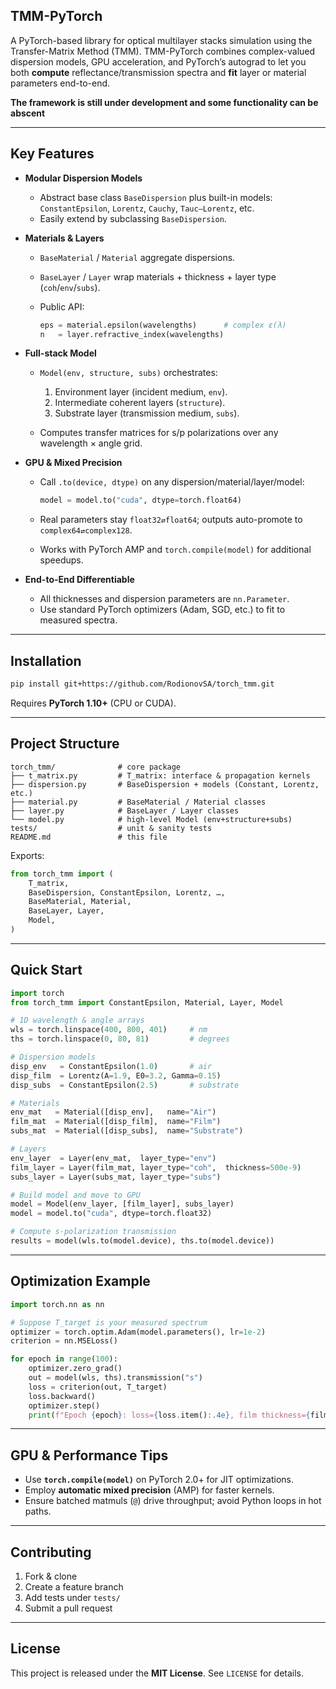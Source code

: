 ## TMM-PyTorch

A PyTorch-based library for optical multilayer stacks simulation using the Transfer-Matrix Method (TMM). TMM-PyTorch combines complex-valued dispersion models, GPU acceleration, and PyTorch’s autograd to let you both **compute** reflectance/transmission spectra and **fit** layer or material parameters end-to-end.

**The framework is still under development and some functionality can be abscent** 

---

## Key Features

* **Modular Dispersion Models**

  * Abstract base class `BaseDispersion` plus built-in models: `ConstantEpsilon`, `Lorentz`, `Cauchy`, `Tauc–Lorentz`, etc.
  * Easily extend by subclassing `BaseDispersion`.

* **Materials & Layers**

  * `BaseMaterial` / `Material` aggregate dispersions.
  * `BaseLayer` / `Layer` wrap materials + thickness + layer type (`coh`/`env`/`subs`).
  * Public API:

    ```python
    eps = material.epsilon(wavelengths)      # complex ε(λ)
    n   = layer.refractive_index(wavelengths)
    ```

* **Full-stack Model**

  * `Model(env, structure, subs)` orchestrates:

    1. Environment layer (incident medium, `env`).
    2. Intermediate coherent layers (`structure`).
    3. Substrate layer (transmission medium, `subs`).
  * Computes transfer matrices for s/p polarizations over any wavelength × angle grid.

* **GPU & Mixed Precision**

  * Call `.to(device, dtype)` on any dispersion/material/layer/model:

    ```python
    model = model.to("cuda", dtype=torch.float64)
    ```
  * Real parameters stay `float32⇄float64`; outputs auto-promote to `complex64⇄complex128`.
  * Works with PyTorch AMP and `torch.compile(model)` for additional speedups.

* **End-to-End Differentiable**

  * All thicknesses and dispersion parameters are `nn.Parameter`.
  * Use standard PyTorch optimizers (Adam, SGD, etc.) to fit to measured spectra.

---

## Installation

```bash
pip install git+https://github.com/RodionovSA/torch_tmm.git
```

Requires **PyTorch 1.10+** (CPU or CUDA).

---

## Project Structure

```
torch_tmm/              # core package
├── t_matrix.py         # T_matrix: interface & propagation kernels
├── dispersion.py       # BaseDispersion + models (Constant, Lorentz, etc.)
├── material.py         # BaseMaterial / Material classes
├── layer.py            # BaseLayer / Layer classes
└── model.py            # high-level Model (env+structure+subs)
tests/                  # unit & sanity tests
README.md               # this file
```

Exports:

```python
from torch_tmm import (
    T_matrix,
    BaseDispersion, ConstantEpsilon, Lorentz, …,
    BaseMaterial, Material,
    BaseLayer, Layer,
    Model,
)
```

---

## Quick Start

```python
import torch
from torch_tmm import ConstantEpsilon, Material, Layer, Model

# 1D wavelength & angle arrays
wls = torch.linspace(400, 800, 401)     # nm
ths = torch.linspace(0, 80, 81)         # degrees

# Dispersion models
disp_env   = ConstantEpsilon(1.0)       # air
disp_film  = Lorentz(A=1.9, E0=3.2, Gamma=0.15)
disp_subs  = ConstantEpsilon(2.5)       # substrate

# Materials
env_mat   = Material([disp_env],   name="Air")
film_mat  = Material([disp_film],  name="Film")
subs_mat  = Material([disp_subs],  name="Substrate")

# Layers
env_layer  = Layer(env_mat,  layer_type="env")
film_layer = Layer(film_mat, layer_type="coh",  thickness=500e-9)
subs_layer = Layer(subs_mat, layer_type="subs")

# Build model and move to GPU
model = Model(env_layer, [film_layer], subs_layer)
model = model.to("cuda", dtype=torch.float32)

# Compute s-polarization transmission
results = model(wls.to(model.device), ths.to(model.device))
```

---

## Optimization Example

```python
import torch.nn as nn

# Suppose T_target is your measured spectrum
optimizer = torch.optim.Adam(model.parameters(), lr=1e-2)
criterion = nn.MSELoss()

for epoch in range(100):
    optimizer.zero_grad()
    out = model(wls, ths).transmission("s")
    loss = criterion(out, T_target)
    loss.backward()
    optimizer.step()
    print(f"Epoch {epoch}: loss={loss.item():.4e}, film thickness={film_layer.thickness.item():.4e}")
```

---

## GPU & Performance Tips

* Use **`torch.compile(model)`** on PyTorch 2.0+ for JIT optimizations.
* Employ **automatic mixed precision** (AMP) for faster kernels.
* Ensure batched matmuls (`@`) drive throughput; avoid Python loops in hot paths.

---

## Contributing

1. Fork & clone
2. Create a feature branch
3. Add tests under `tests/`
4. Submit a pull request

---

## License

This project is released under the **MIT License**. See `LICENSE` for details.
